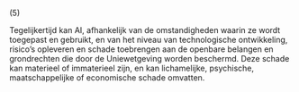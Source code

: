 (5)

Tegelijkertijd kan AI, afhankelijk van de omstandigheden waarin ze wordt toegepast en gebruikt, en van het niveau van technologische ontwikkeling, risico’s opleveren en schade toebrengen aan de openbare belangen en grondrechten die door de Uniewetgeving worden beschermd. Deze schade kan materieel of immaterieel zijn, en kan lichamelijke, psychische, maatschappelijke of economische schade omvatten.
